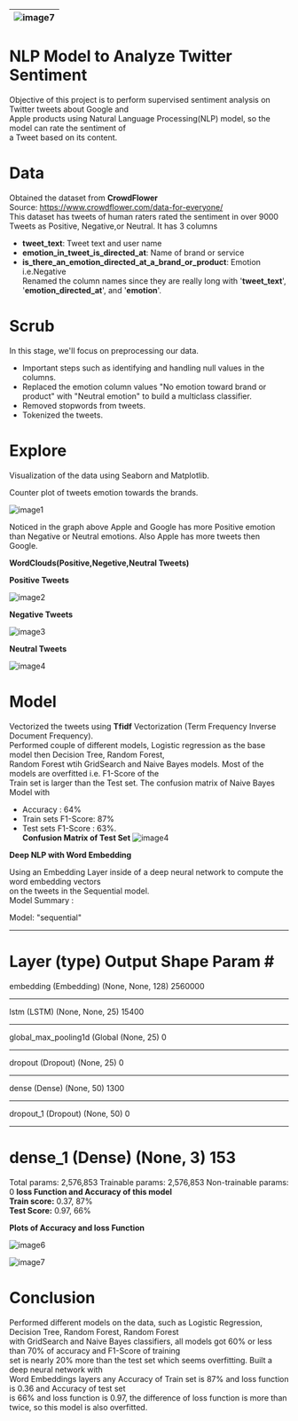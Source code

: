 |![image7](images/twittersentiments.jpeg)|
|:--:|

# NLP Model to Analyze Twitter Sentiment 

Objective of this project is to perform supervised sentiment analysis on Twitter tweets about Google and <br>Apple products using Natural Language Processing(NLP) model, so the model can rate the sentiment of <br>a Tweet based on its content.

# Data

Obtained the dataset from **CrowdFlower**  <br> Source: https://www.crowdflower.com/data-for-everyone/<br>
This dataset has tweets of human raters rated the sentiment in over 9000 Tweets as Positive, Negative,or Neutral. It has 3 columns 
- **tweet_text**: Tweet text and user name 
- **emotion_in_tweet_is_directed_at**: Name of brand or service   
- **is_there_an_emotion_directed_at_a_brand_or_product**: Emotion i.e.Negative <br>Renamed the column names since they are really long with '**tweet_text**', '**emotion_directed_at**', and '**emotion**'.

# Scrub

In this stage, we'll focus on preprocessing our data.

- Important steps such as identifying and handling null values in the columns.
- Replaced the emotion column values "No emotion toward brand or product" with "Neutral emotion" to build a multiclass classifier. 
- Removed stopwords from tweets.
- Tokenized the tweets.

# Explore

Visualization of the data using Seaborn and Matplotlib.

Counter plot of tweets emotion towards the brands.

![image1](images/tweetscounterplot.png)

Noticed in the graph above Apple and Google has more Positive emotion than Negative or Neutral emotions. Also Apple has more tweets then Google.

**WordClouds(Positive,Negetive,Neutral Tweets)**

**Positive Tweets**

![image2](images/wordcloudpos.png)

**Negative Tweets**

![image3](images/wordcloudneg.png)

**Neutral Tweets**

![image4](images/wordcloudneutral.png)

# Model



Vectorized the tweets using **Tfidf** Vectorization (Term Frequency Inverse Document Frequency).<br>Performed couple of different models, Logistic regression as the base model then Decision Tree, Random Forest, <br>Random Forest wtih GridSearch and Naive Bayes models. Most of the models are overfitted i.e. F1-Score of the <br>Train set is larger than the Test set. The confusion matrix  of Naive Bayes Model with 
- Accuracy : 64% 
- Train sets F1-Score: 87% 
- Test sets F1-Score : 63%.<br>**Confusion Matrix of Test Set**
![image4](images/confusmatrix.png)

**Deep NLP with Word Embedding**

Using an Embedding Layer inside of a deep neural network to compute the word embedding vectors <br>on the tweets in the Sequential model.<br>Model Summary :

Model: "sequential"
_________________________________________________________________
Layer (type)                 Output Shape              Param #   
=================================================================
embedding (Embedding)        (None, None, 128)         2560000   
_________________________________________________________________
lstm (LSTM)                  (None, None, 25)          15400     
_________________________________________________________________
global_max_pooling1d (Global (None, 25)                0         
_________________________________________________________________
dropout (Dropout)            (None, 25)                0         
_________________________________________________________________
dense (Dense)                (None, 50)                1300      
_________________________________________________________________
dropout_1 (Dropout)          (None, 50)                0         
_________________________________________________________________
dense_1 (Dense)              (None, 3)                 153       
=================================================================
Total params: 2,576,853
Trainable params: 2,576,853
Non-trainable params: 0
**loss Function and Accuracy of this model<br>**
**Train score:** 0.37, 87%<br>
**Test Score:** 0.97, 66%

 **Plots of Accuracy and loss Function**

![image6](images/Accuracy.png)

![image7](images/lossfunction.png)

# Conclusion

Performed different models on the data, such as Logistic Regression, Decision Tree, Random Forest, Random Forest<br> with GridSearch and Naive Bayes classifiers, all models got 60% or less than 70% of accuracy and F1-Score of training<br> set is nearly 20% more than the test set which seems overfitting.
Built a deep neural network with<br> Word Embeddings layers any Accuracy of Train set is 87% and loss function is 0.36 and Accuracy of test set <br>is 66% and loss function is 0.97, the difference of loss function is more than twice, so this model is also overfitted.


```python

```
